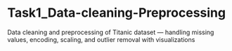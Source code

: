 # Task1_Data-cleaning-Preprocessing
Data cleaning and preprocessing of Titanic dataset — handling missing values, encoding, scaling, and outlier removal with visualizations

